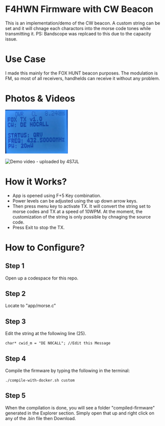 # F4HWN Firmware with CW Beacon
This is an implementation/demo of the CW beacon. A custom string can be set and it will chnage each charactors into the morse code tones while transmitting it.
PS: Bandscope was replcaed to this due to the capacity issue.

# Use Case
I made this mainly for the FOX HUNT beacon purposes. The modulation is FM, so most of all receivers, handhelds can receive it without any problem. 

# Photos & Videos
<img src="https://raw.githubusercontent.com/jason8098/uv-k5-firmware-custom-with-cw/refs/heads/main/images/morse_menu.jpeg" alt="morse screen" width="200"/>

![Demo video - uploaded by 4S7JL](https://youtube.com/shorts/rFiTzwoiCbk?si=5fcepVO4zzER_N6f)

# How it Works?
- App is opened using F+5 Key combination.
- Power levels can be adjusted using the up down arrow keys.
- Then press menu key to activate TX. It will convert the string set to morse codes and TX at a speed of 10WPM. At the moment, the customization of the string is only possible by chnaging the source code.
- Press Exit to stop the TX.

# How to Configure?
## Step 1
Open up a codespace for this repo.

## Step 2
Locate to "app/morse.c"

## Step 3
Edit the string at the following line (25).

    char* cwid_m = "DE N0CALL"; //Edit this Message

## Step 4
Compile the firmware by typing the following in the terminal:

    ./compile-with-docker.sh custom


## Step 5 
When the compilation is done, you will see a folder "compiled-firmware" generated in the Explorer section. Simply open that up and right click on any of the .bin file then Download.

